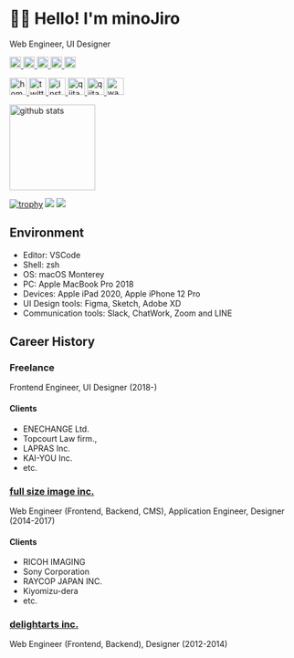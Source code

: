 # 🧑‍💻 Hello! I'm minoJiro

Web Engineer, UI Designer

<p> 
  <a target="_blank" ref="noopener" href="http://twitter.com/minojiro">
    <img height="20" src="https://img.shields.io/twitter/follow/minojiro?label=Twitter&logo=twitter&style=flat" />
  </a>
  <a target="_blank" ref="noopener" href="https://github.com/minojiro">
    <img height="20" src="https://img.shields.io/github/followers/minojiro?label=follow&logo=github&style=flat" />
  </a>
  <a target="_blank" ref="noopener" href="http://qiita.com/minojiro">
    <img height="20" src="https://qiita-badge.apiapi.app/s/minojiro/posts.svg" />
  </a>
  <a target="_blank" ref="noopener" href="https://zenn.dev/minojiro">
    <img height="20" src="https://zenn.badge.nikaera.com/s/minojiro/likes" />
  </a>
  <a target="_blank" ref="noopener" href="http://qiita.com/minojiro">
    <img height="20" src="https://qiita-badge.apiapi.app/s/minojiro/contributions.svg" />
  </a>
</p>

<p>
  <a target="_blank" ref="noopener" href="https://minojiro.com/">
    <img alt="homepage" width="30px" src="https://simpleicons.org/icons/smugmug.svg" />
  </a>
  <a target="_blank" ref="noopener" href="https://twitter.com/the_minojiro">
    <img alt="twitter" width="30px" src="https://simpleicons.org/icons/twitter.svg" />
  </a>
  <a target="_blank" ref="noopener" href="https://instagram.com/the_minojiro">
    <img alt="instagram" width="30px" src="https://simpleicons.org/icons/instagram.svg" />
  </a>
  <a target="_blank" ref="noopener" href="https://qiita.com/minojiro">
    <img alt="qiita" width="30px" src="https://simpleicons.org/icons/qiita.svg" />
  </a>
  <a target="_blank" ref="noopener" href="https://lapras.com/public/minojiro">
    <img alt="qiita" width="30px" src="https://simpleicons.org/icons/lospec.svg" />
  </a>
  <a target="_blank" ref="noopener" href="https://www.wantedly.com/id/minojiro">
    <img alt="wantedly" width="30px" src="https://simpleicons.org/icons/winmate.svg" />
  </a>
</p>

<p align="left"> 
  <!-- <img alt="Top Langs" height="150px" src="https://github-readme-stats.vercel.app/api/top-langs/?username=minojiro&layout=compact&count_private=true&show_icons=true&show_icons=true&theme=onedark" /> -->
  <img alt="github stats" height="150px" src="https://github-readme-stats.vercel.app/api?username=minojiro&count_private=true&show_icons=true&show_icons=true" />
</p>

[![trophy](https://github-profile-trophy.vercel.app/?username=minojiro&theme=gruvbox)](https://github.com/ryo-ma/github-profile-trophy)
[![](https://raw.githubusercontent.com/minojiro/minojiro/master/profile-summary-card-output/dracula/1-repos-per-language.svg)](https://github.com/vn7n24fzkq/github-profile-summary-cards)
[![](https://raw.githubusercontent.com/minojiro/minojiro/master/profile-summary-card-output/dracula/2-most-commit-language.svg)](https://github.com/vn7n24fzkq/github-profile-summary-cards)

## Environment

- Editor: VSCode
- Shell: zsh
- OS: macOS Monterey
- PC: Apple MacBook Pro 2018
- Devices: Apple iPad 2020, Apple iPhone 12 Pro
- UI Design tools: Figma, Sketch, Adobe XD
- Communication tools: Slack, ChatWork, Zoom and LINE

## Career History

### Freelance
Frontend Engineer, UI Designer (2018-)

#### Clients

 - ENECHANGE Ltd.
 - Topcourt Law firm.,
 - LAPRAS Inc.
 - KAI-YOU Inc.
 - etc.

### [full size image inc.](https://www.fsimg.jp/)

Web Engineer (Frontend, Backend, CMS), Application Engineer, Designer (2014-2017)

#### Clients

 - RICOH IMAGING
 - Sony Corporation
 - RAYCOP JAPAN INC.
 - Kiyomizu-dera
 - etc.


### [delightarts inc.](https://delightarts.com/)

Web Engineer (Frontend, Backend), Designer (2012-2014)

